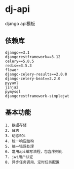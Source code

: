 # dj-api

django api模板

## 依赖库

```text
django==3.1
djangorestframework==3.12
celery==5.0.5
redis==3.5.3
flower
django-celery-results==2.0.0
django-celery-beat==2.2.0
pyyaml
jinja2
pymysql
djangorestframework-simplejwt
```

## 基本功能

```text
1. 数据存储
2. 日志
3. 动态SQL
4. 统一响应结构
5. 统一错误处理
6. 常用api编写流程，包含序列化
7. jwt用户认证
8. 异步任务调用、定时任务配置
```
